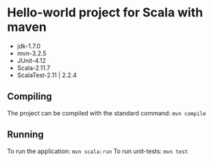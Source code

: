 # Hello-world project for Scala with maven

* jdk-1.7.0
* mvn-3.2.5
* JUnit-4.12
* Scala-2.11.7
* ScalaTest-2.11 | 2.2.4

Compiling
---------
The project can be compiled with the standard command: `mvn compile`

Running
-------
To run the application: `mvn scala:run`
To run unit-tests: `mvn test`

